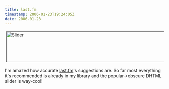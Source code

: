 ```yaml
---
title: last.fm
timestamp: 2006-01-23T19:24:05Z
date: 2006-01-23
---
```


<a href=""><img src="http://blog.whatfettle.com/slider.png" height="98" width="546" border="0" hspace="4" vspace="4" alt="Slider" /></a>
<p>I'm amazed how accurate <a href="http://www.last.fm/recommended/music/">last.fm</a>'s suggestions are. So far most everything it's recommended is already in my library and the popular-&gt;obscure DHTML slider is way-cool!</p>

